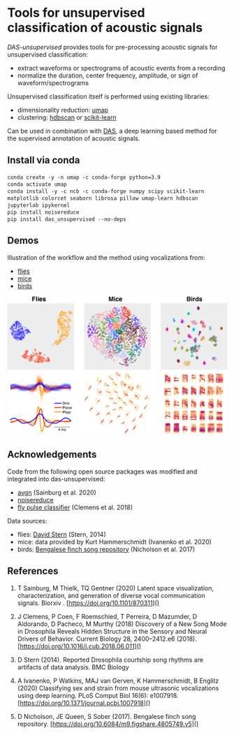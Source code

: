 # Tools for unsupervised classification of acoustic signals
_DAS-unsupervised_ provides tools for pre-processing acoustic signals for unsupervised classification:

- extract waveforms or spectrograms of acoustic events from a recording
- normalize the duration, center frequency, amplitude, or sign of waveform/spectrograms

Unsupervised classification itself is performed using existing libraries:

- dimensionality reduction: [umap](https://umap-learn.readthedocs.io/)
- clustering: [hdbscan](https://hdbscan.readthedocs.io/) or [scikit-learn](https://scikit-learn.org/stable/modules/clustering.html)

Can be used in combination with [DAS](https://github.com/janclemenslab/das), a deep learning based method for the supervised annotation of acoustic signals.


<!-- ## Pip installation

```shell
pip install das-unsupervised
``` -->

## Install via conda
```shell
conda create -y -n umap -c conda-forge python=3.9
conda activate umap
conda install -y -c ncb -c conda-forge numpy scipy scikit-learn matplotlib colorcet seaborn librosa pillow umap-learn hdbscan jupyterlab ipykernel
pip install noisereduce
pip install das_unsupervised --no-deps
```

## Demos
 Illustration of the workflow and the method using vocalizations from:

- [flies](demo/flies.ipynb)
- [mice](demo/mice.ipynb)
- [birds](demo/birds.ipynb)

![](demo/banner.png)


## Acknowledgements
Code from the following open source packages was modified and integrated into das-unsupervised:

- [avgn](https://github.com/timsainb/avgn_paper) (Sainburg et al. 2020)
- [noisereduce](https://pypi.org/project/noisereduce)
- [fly pulse classifier](https://github.com/murthylab/MurthyLab_FlySongSegmenter) (Clemens et al. 2018)

Data sources:

- flies: [David Stern](https://www.janelia.org/lab/stern-lab/tools-reagents-data) (Stern, 2014)
- mice: data provided by Kurt Hammerschmidt (Ivanenko et al. 2020)
- birds: [Bengalese finch song repository](https://doi.org/10.6084/m9.figshare.4805749.v5) (Nicholson et al. 2017)


## References

1. T Sainburg, M Thielk, TQ Gentner (2020) Latent space visualization, characterization, and generation of diverse vocal communication signals. Biorxiv . [https://doi.org/10.1101/870311]()

2. J Clemens, P Coen, F Roemschied, T Perreira, D Mazumder, D Aldorando, D Pacheco, M Murthy (2018) Discovery of a New Song Mode in Drosophila Reveals Hidden Structure in the Sensory and Neural Drivers of Behavior. Current Biology 28, 2400–2412.e6 (2018). [https://doi.org/10.1016/j.cub.2018.06.011]()

3. D Stern (2014). Reported Drosophila courtship song rhythms are artifacts of data analysis. BMC Biology

4. A Ivanenko, P Watkins, MAJ van Gerven, K Hammerschmidt, B Englitz (2020) Classifying sex and strain from mouse ultrasonic vocalizations using deep learning. PLoS Comput Biol 16(6): e1007918. [https://doi.org/10.1371/journal.pcbi.1007918]()

5. D Nicholson, JE Queen, S Sober (2017). Bengalese finch song repository. [https://doi.org/10.6084/m9.figshare.4805749.v5]()